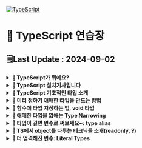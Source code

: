 [![TypeScript](https://img.shields.io/badge/typescript-%23007ACC.svg?style=for-the-badge&logo=typescript&logoColor=white)](https://github.com/MinSungJe/Web_Prac)
# 📝 TypeScript 연습장
## 🗒️Last Update : 2024-09-02
<details>
<summary><b>🤔 TypeScript가 뭐에요?</b></summary>

- JavaScript + Type부분 업그레이드 => TypeScript
    - Dynamic typing을 지원하는 JS에서 type을 엄격하게 체크하도록 변경
        1. 타입 관련 에러를 잡아줌
        2. 에러의 퀄리티가 좋아짐
- JS 문법 그대로 TS에서 사용가능
</details>

<details>
<summary><b>🤔 TypeScript 설치기사입니다</b></summary>

- HTML/CSS/JavaScript
    1. nodejs 설치
    2. VScode 에디터 준비
    3. 터미널 열고 <code>npm install -g typescript</code>
    4. 코드짤 폴더 만들고 에디터로 폴더 오픈
    5. <code>어쩌구.ts</code> 파일 생성 후 코드 작성
    6. <code>tsconfig.json</code> 생성 후 내용 작성
        ```json
        {
            "compilerOptions": {

                "target": "es5", // 'es3', 'es5', 'es2015', 'es2016', 'es2017','es2018', 'esnext' 가능
                "module": "commonjs", //무슨 import 문법 쓸건지 'commonjs', 'amd', 'es2015', 'esnext'
                // -------------- 보통은 여기까지 --------------
                "allowJs": true, // js 파일들 ts에서 import해서 쓸 수 있는지 
                "checkJs": true, // 일반 js 파일에서도 에러체크 여부 
                "jsx": "preserve", // tsx 파일을 jsx로 어떻게 컴파일할 것인지 'preserve', 'react-native', 'react'
                "declaration": true, //컴파일시 .d.ts 파일도 자동으로 함께생성 (현재쓰는 모든 타입이 정의된 파일)
                "outFile": "./", //모든 ts파일을 js파일 하나로 컴파일해줌 (module이 none, amd, system일 때만 가능)
                "outDir": "./", //js파일 아웃풋 경로바꾸기
                "rootDir": "./", //루트경로 바꾸기 (js 파일 아웃풋 경로에 영향줌)
                "removeComments": true, //컴파일시 주석제거 

                "strict": true, //strict 관련, noimplicit 어쩌구 관련 모드 전부 켜기
                "noImplicitAny": true, //any타입 금지 여부
                "strictNullChecks": true, //null, undefined 타입에 이상한 짓 할시 에러내기 
                "strictFunctionTypes": true, //함수파라미터 타입체크 강하게 
                "strictPropertyInitialization": true, //class constructor 작성시 타입체크 강하게
                "noImplicitThis": true, //this 키워드가 any 타입일 경우 에러내기
                "alwaysStrict": true, //자바스크립트 "use strict" 모드 켜기

                "noUnusedLocals": true, //쓰지않는 지역변수 있으면 에러내기
                "noUnusedParameters": true, //쓰지않는 파라미터 있으면 에러내기
                "noImplicitReturns": true, //함수에서 return 빼먹으면 에러내기 
                "noFallthroughCasesInSwitch": true, //switch문 이상하면 에러내기 
            }
        }
        ```
    7. 터미널켜서 <code>tsc -w</code> 입력
        - 브라우저는 무조건 js만 읽을 수 있음
        - 해당 명령어는 ts파일을 js파일로 자동변환해주는 명령어임(컴파일)
        - 컴파일 옵션은 tsconfig.json에서 설정가능
    8. 변환된 js파일을 html에 적용
- React
    - 기존 React 프로젝트에 설치(에러 발생할 수 있음)
        <code>npm install --save typescript @types/node @types/react @types/react-dom @types/jest</code>
    - 그냥 처음부터 React 프로젝트 새로 만들기
        <code>npx create-react-app my-app --template typescript</code>
- Vue
    1. 터미널 열고 <code>vue add typescript</code> -> 라이브러리 설치
    2. vue 파일에서 타입스크립트를 쓰려면 lang 옵션을 켜두고 쓰면 됨
        ```html
        <script lang="ts">
            ...
        </script>
        ```
</details>

<details>
<summary><b>🤔 TypeScript 기초적인 타입 소개</b></summary>

- <b>TypeScript에서는 변수에 타입 지정 가능 = 변수에 실드씌우는 것임</b>
    - <code>변수명 :타입명</code>
        ```ts
        let 이름 :string = 'Min';
        let 나이 :number = 25;
        let 결혼여부 :boolean = false;
        let 널 :null = null;
        let 언디파인드 :undefined = undefined;
        let 회원들: string[] = ['Min', 'Kim']
        let 회원정보:{name: string, age: number} = { name: 'Min', age: 25 }
        ```
    - 장점: 타입이 실수로 변경될 때 에러 내줌
    - 사실.. TypeScript에서 타입지정은 원래 자동으로 됨 -> 타입지정 문법 생략가능
</details>

<details>
<summary><b>🤔 미리 정하기 애매한 타입을 만드는 방법</b></summary>

- ❗<b>Union Type</b>
    - 타입에 |(or) 기호 사용해서 새로운 타입을 만들 수 있음(가변적인 타입)
        ```ts
        let 회원 :number | string = 123;
        let 어레이 :(number|string)[] = [1, '2', 3]
        let 오브젝트 :{a : string|number} = {a : '123'}
        ```
- ❗<b>any Type</b>
    - 모든 자료형을 허용하는 타입(타입실드 해제)
        ```ts
        let 아무거나 :any;
        ```
- ❗<b>unknown Type</b>
    - 모든 자료형을 허용하는 타입2, 하지만 unknown이라는 타입을 부여함
    - 무조건 타입실드를 해제하는게 아니라 any보다 안전성 있음
        ```ts
        let 아무거나2 :unknown;
        ```
</details>

<details>
<summary><b>🤔 함수에 타입 지정하는 법, void 타입</b></summary>

- ❗<b>함수는 파라미터, return값에 타입을 지정할 수 있음</b>
    ```ts
    function 함수(x: 파라미터타입1, y: 파라미터타입2): 리턴타입 {
        return 리턴타입의 자료
    }
    함수(파라미터타입1의 자료형, 파라미터타입2의 자료형)
    ```
- 타입 지정된 파라미터는 함수쓸때 필수로 들어가야 함
    - ❗<b>파라미터가 옵션일 경우 ?을 이용해 옵션으로 선언 가능</b>
        - 들어올 수 있다~란 뜻이긴 한데 ❗<b>정확히는 union 타입으로 undefined랑 결합된거랑 똑같음</b>
        - 함수 파라미터 뿐만 아니라 object내 키값에도 ?를 사용할 수 있음
            ```ts
            function 내함수(x? :number) { 
                
            }
            내함수(); //가능
            내함수(2); //가능

            // 위 함수는 아래 함수랑 똑같은 함수임
            function 내함수(x :number|undefined) {

            }
            ```
- 함수에서 어떤 값을 return하지 않는 함수의 경우 return값 타입에 void 지정 가능
    - 실수로 return 하는 것을 막아줄 수 있음
        ```ts
        function 내함수(x :number) :void { 
            return x * 2 // void인데 뭔가 return하려고 하니까 여기서 에러남 
        }
        ```
</details>

<details>
<summary><b>🤔 애매한 타입을 없애는 Type Narrowing</b></summary>

- ❗<b>어떤 변수가 타입이 아직 불확실하면 if문 등으로 Narrowing 해줘야 조작 가능!</b>
    - 예를 들어 애매한 타입에 조작을 하는 경우가 있음
        ```ts
        function 내함수(x :number | string){
            return x + 1 // Error! 
            // number|string 이라는 타입엔 number를 더할 수 없기 때문
        }
        ```
- Narrowing 방법은 다음과 같음
    - 그냥 현재 변수의 타입이 뭔지 특정지을 수 있기만 하면 다 인정해줌
        - <code>if (typeof 변수 === '타입명') {}</code>
            - TS에선 함수 안에서 if문 쓸때 마지막 else문 없으면 에러날 수 있음
        - <code>속성명 in 오브젝트자료</code>
        - <code>인스턴스 instanceof 부모</code>
    - 아니면 assertion 문법(타입 덮어쓰기)
        1. Narrowing 할 때 씀: 타입을 변경할 때 쓰는게 아님, 에러남
        2. 무슨 타입이 들어올지 100% 확실할 때 쓰셈
        3. 대표적인 사용처
            - 왜 타입에러가 나는지 정말 모르겠는 상황에 임시 에러해결용
            - 내가 어떤 타입이 들어올지 정말 확실하게 알고 있는데 컴파일러 에러가 방해할 때
        - 사용법: <code>변수 as 타입명</code>
        - 옛날 as문법: <code>&lt;number&gt;이름</code>: html 태그랑 헷갈려서 안 씀
</details>

<details>
<summary><b>🤔 타입이 길면 변수로 써보세요~: type alias</b></summary>

- ❗<b>타입이 너무 길면 변수에 담아쓸 수 있음 => type alias(=별명)</b>
    - type 변수 작명 관습: 일반 변수랑 차이점을 만들기 위해 영어 대문자로 시작
        ```ts
        type Animal = string | number | undefined;
        let 동물 :Animal;
        ```
    - object 타입도 저장 가능
        ```ts
        type 사람 = {
            name : string,
            age : number,
        }

        let teacher :사람 = { name : 'john', age : 20 } 
        ```
    - type 키워드 여러 개를 합칠 수 있음
        - 일반적인 방법으로 <code>|</code>(or) 연산자 활용
            ```ts
            type Name = string;
            type Age = number;
            type NewOne = Name | Age; 
            ```
        - object에 지정한 타입의 경우에도 합치기(=extend) 가능: <code>&</code>(and) 연산자 활용
            ```ts
            type PositionX = { x: number };
            type PositionY = { y: number };
            type XandY = PositionX & PositionY
            let 좌표 :XandY = { x : 1, y : 2 }
            ```
    - type 키워드는 재정의 불가
        ```ts
        type Name = string;
        type Name = number; // 에러남
        ```
</details>

<details>
<summary><b>🤔 TS에서 object를 다루는 테크닉들 소개(readonly, ?)</b></summary>

- readonly
    - const 자료는 원래 재할당이 불가능한 자료임
    - 하지만 const로 object를 선언하면 그 안의 값을 변경하는 걸 막지 않음
    - 이걸 막는 키워드: <code>readonly</code>
        ```ts
        type User = {
            readonly name : string,
        }

        let 유저: User = {
            name : '민성제'
        }

        유저.name = '성민제' // readonly라서 에러남
        ```
- ?
    - 함수 파라미터랑 비슷하게 object의 키값에도 ?를 사용할 수 있음
    - <code>타입?</code> = <code>타입 | undefined</code>
        ```ts
        type Square = {
            color? : string,
            width : number,
        }

        let 네모2 :Square = { 
            width : 100 
        }
        ```
</details>

<details>
<summary><b>🤔 더 엄격해진 변수: Literal Types</b></summary>

- 특정한 값만 넣을 수 있는 타입을 만들 수 있음!: Literal Types
- 사용법
    ```ts
    let 이름: 'MinSungJe';
    ```
- 쓰는 이유
    - 변수가 뭐가 들어올지 더 엄격하게 관리 가능
    - VSCode의 기능에 의해 자동완성 가능
    - const 변수의 업그레이드 버전이라고 볼 수 있음
        - const 변수는 값을 바꿀 수 없지만, 다른 옵션을 부여할 수 없음
        - Literal Type은 |(or) 연산자의 사용이 가능하므로 옵션부여 가능
            ```ts
            let 방향: 'left' | 'right';
            방향 = 'left'; // left 또는 right만 가능(옵션 부여)
            ```
- Literal Type은 함수 파라미터에도 당연히 사용가능
    - 이 때, 변수처럼 쓸 수 있다해서 ❗<b>함수 파라미터에 해당 타입을 맞추라고 한거지 해당 자료를 넣으라고 한 게 아니란 거에 유의!</b>
        ```ts
        var 자료 = {
            name : 'kim'
        }

        function 내함수(a : 'kim') {}
        
        // 에러남, 'kim'이라는 타입만 받는데 string을 넣었기 때문
        내함수(자료.name)
        ```
    - 이에 대한 해결책으로는 3가지가 있음
        1. object 만들 때 object안의 요소에 대한 타입 미리 정하기
        2. assertion을 써서 강제로 타입부여
        3. <code>as const</code>를 object에 붙이기
        - ❗<b><code>as const</code>는 object를 마치 const처럼 절대 변경할 수 없는 값으로 박제</b>하는 효과임
            1. object내 key값들의 타입을 value(Literal Type)로 바꿔줌
            2. object 안에 있는 모든 속성을 readonly로 바꿔줌(변경하면 에러)
                ```ts
                var 자료 = {
                    name : 'kim'
                } as const; // as const 추가

                function 내함수(a : 'kim') {}
                내함수(자료.name) // 에러 안남
                ```
</details>